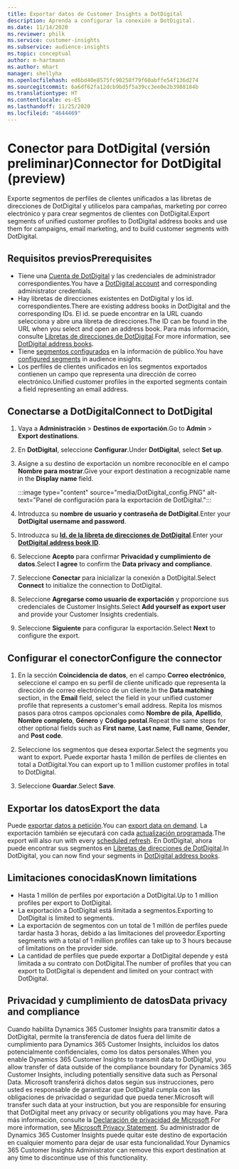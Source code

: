 ```yaml
---
title: Exportar datos de Customer Insights a DotDigital
description: Aprenda a configurar la conexión a DotDigital.
ms.date: 11/14/2020
ms.reviewer: philk
ms.service: customer-insights
ms.subservice: audience-insights
ms.topic: conceptual
author: m-hartmann
ms.author: mhart
manager: shellyha
ms.openlocfilehash: ed6bd40e8575fc90258f79f60abffe54f136d274
ms.sourcegitcommit: 6a6df62fa12dcb9bd5f5a39cc3ee0e2b3988184b
ms.translationtype: HT
ms.contentlocale: es-ES
ms.lasthandoff: 11/25/2020
ms.locfileid: "4644469"
---
```

# <a name="connector-for-dotdigital-preview"></a><span data-ttu-id="71b46-103">Conector para DotDigital (versión preliminar)</span><span class="sxs-lookup"><span data-stu-id="71b46-103">Connector for DotDigital (preview)</span></span>

<span data-ttu-id="71b46-104">Exporte segmentos de perfiles de clientes unificados a las libretas de direcciones de DotDigital y utilícelos para campañas, marketing por correo electrónico y para crear segmentos de clientes con DotDigital.</span><span class="sxs-lookup"><span data-stu-id="71b46-104">Export segments of unified customer profiles to DotDigital address books and use them for campaigns, email marketing, and to build customer segments with DotDigital.</span></span> 

## <a name="prerequisites"></a><span data-ttu-id="71b46-105">Requisitos previos</span><span class="sxs-lookup"><span data-stu-id="71b46-105">Prerequisites</span></span>

-   <span data-ttu-id="71b46-106">Tiene una [Cuenta de DotDigital](https://dotdigital.com/) y las credenciales de administrador correspondientes.</span><span class="sxs-lookup"><span data-stu-id="71b46-106">You have a [DotDigital account](https://dotdigital.com/) and corresponding administrator credentials.</span></span>
-   <span data-ttu-id="71b46-107">Hay libretas de direcciones existentes en DotDigital y los id. correspondientes.</span><span class="sxs-lookup"><span data-stu-id="71b46-107">There are existing address books in DotDigital and the corresponding IDs.</span></span> <span data-ttu-id="71b46-108">El id. se puede encontrar en la URL cuando selecciona y abre una libreta de direcciones.</span><span class="sxs-lookup"><span data-stu-id="71b46-108">The ID can be found in the URL when you select and open an address book.</span></span> <span data-ttu-id="71b46-109">Para más información, consulte [Libretas de direcciones de DotDigital](https://support.dotdigital.com/hc/articles/212211968-Creating-an-address-book).</span><span class="sxs-lookup"><span data-stu-id="71b46-109">For more information, see [DotDigital address books](https://support.dotdigital.com/hc/articles/212211968-Creating-an-address-book).</span></span>
-   <span data-ttu-id="71b46-110">Tiene [segmentos configurados](segments.md) en la información de público.</span><span class="sxs-lookup"><span data-stu-id="71b46-110">You have [configured segments](segments.md) in audience insights.</span></span>
-   <span data-ttu-id="71b46-111">Los perfiles de clientes unificados en los segmentos exportados contienen un campo que representa una dirección de correo electrónico.</span><span class="sxs-lookup"><span data-stu-id="71b46-111">Unified customer profiles in the exported segments contain a field representing an email address.</span></span>

## <a name="connect-to-dotdigital"></a><span data-ttu-id="71b46-112">Conectarse a DotDigital</span><span class="sxs-lookup"><span data-stu-id="71b46-112">Connect to DotDigital</span></span>

1. <span data-ttu-id="71b46-113">Vaya a **Administración** > **Destinos de exportación**.</span><span class="sxs-lookup"><span data-stu-id="71b46-113">Go to **Admin** > **Export destinations**.</span></span>

1. <span data-ttu-id="71b46-114">En **DotDigital**, seleccione **Configurar**.</span><span class="sxs-lookup"><span data-stu-id="71b46-114">Under **DotDigital**, select **Set up**.</span></span>

1. <span data-ttu-id="71b46-115">Asigne a su destino de exportación un nombre reconocible en el campo **Nombre para mostrar**.</span><span class="sxs-lookup"><span data-stu-id="71b46-115">Give your export destination a recognizable name in the **Display name** field.</span></span>

   :::image type="content" source="media/DotDigital_config.PNG" alt-text="Panel de configuración para la exportación de DotDigital.":::

1. <span data-ttu-id="71b46-117">Introduzca su **nombre de usuario y contraseña de DotDigital**.</span><span class="sxs-lookup"><span data-stu-id="71b46-117">Enter your **DotDigital username and password**.</span></span>

1. <span data-ttu-id="71b46-118">Introduzca su **[Id. de la libreta de direcciones de DotDigital](https://support.dotdigital.com/hc/articles/212211968-Creating-an-address-book)**.</span><span class="sxs-lookup"><span data-stu-id="71b46-118">Enter your **[DotDigital address book ID](https://support.dotdigital.com/hc/articles/212211968-Creating-an-address-book)**.</span></span>

1. <span data-ttu-id="71b46-119">Seleccione **Acepto** para confirmar **Privacidad y cumplimiento de datos**.</span><span class="sxs-lookup"><span data-stu-id="71b46-119">Select **I agree** to confirm the **Data privacy and compliance**.</span></span>

1. <span data-ttu-id="71b46-120">Seleccione **Conectar** para inicializar la conexión a DotDigital.</span><span class="sxs-lookup"><span data-stu-id="71b46-120">Select **Connect** to initialize the connection to DotDigital.</span></span>

1. <span data-ttu-id="71b46-121">Seleccione **Agregarse como usuario de exportación** y proporcione sus credenciales de Customer Insights.</span><span class="sxs-lookup"><span data-stu-id="71b46-121">Select **Add yourself as export user** and provide your Customer Insights credentials.</span></span>

1. <span data-ttu-id="71b46-122">Seleccione **Siguiente** para configurar la exportación.</span><span class="sxs-lookup"><span data-stu-id="71b46-122">Select **Next** to configure the export.</span></span>

## <a name="configure-the-connector"></a><span data-ttu-id="71b46-123">Configurar el conector</span><span class="sxs-lookup"><span data-stu-id="71b46-123">Configure the connector</span></span>

1. <span data-ttu-id="71b46-124">En la sección **Coincidencia de datos**, en el campo **Correo electrónico**, seleccione el campo en su perfil de cliente unificado que representa la dirección de correo electrónico de un cliente.</span><span class="sxs-lookup"><span data-stu-id="71b46-124">In the **Data matching** section, in the **Email** field, select the field in your unified customer profile that represents a customer's email address.</span></span> <span data-ttu-id="71b46-125">Repita los mismos pasos para otros campos opcionales como **Nombre de pila**, **Apellido**, **Nombre completo**, **Género** y **Código postal**.</span><span class="sxs-lookup"><span data-stu-id="71b46-125">Repeat the same steps for other optional fields such as **First name**, **Last name**, **Full name**, **Gender**, and **Post code**.</span></span>

1. <span data-ttu-id="71b46-126">Seleccione los segmentos que desea exportar.</span><span class="sxs-lookup"><span data-stu-id="71b46-126">Select the segments you want to export.</span></span> <span data-ttu-id="71b46-127">Puede exportar hasta 1 millón de perfiles de clientes en total a DotDigital.</span><span class="sxs-lookup"><span data-stu-id="71b46-127">You can export up to 1 million customer profiles in total to DotDigital.</span></span>

1. <span data-ttu-id="71b46-128">Seleccione **Guardar**.</span><span class="sxs-lookup"><span data-stu-id="71b46-128">Select **Save**.</span></span>

## <a name="export-the-data"></a><span data-ttu-id="71b46-129">Exportar los datos</span><span class="sxs-lookup"><span data-stu-id="71b46-129">Export the data</span></span>

<span data-ttu-id="71b46-130">Puede [exportar datos a petición](export-destinations.md).</span><span class="sxs-lookup"><span data-stu-id="71b46-130">You can [export data on demand](export-destinations.md).</span></span> <span data-ttu-id="71b46-131">La exportación también se ejecutará con cada [actualización programada](system.md#schedule-tab).</span><span class="sxs-lookup"><span data-stu-id="71b46-131">The export will also run with every [scheduled refresh](system.md#schedule-tab).</span></span> <span data-ttu-id="71b46-132">En DotDigital, ahora puede encontrar sus segmentos en [Libretas de direcciones de DotDigital](https://support.dotdigital.com/hc/articles/212211968-Creating-an-address-book).</span><span class="sxs-lookup"><span data-stu-id="71b46-132">In DotDigital, you can now find your segments in [DotDigital address books](https://support.dotdigital.com/hc/articles/212211968-Creating-an-address-book).</span></span>

## <a name="known-limitations"></a><span data-ttu-id="71b46-133">Limitaciones conocidas</span><span class="sxs-lookup"><span data-stu-id="71b46-133">Known limitations</span></span>

- <span data-ttu-id="71b46-134">Hasta 1 millón de perfiles por exportación a DotDigital.</span><span class="sxs-lookup"><span data-stu-id="71b46-134">Up to 1 million profiles per export to DotDigital.</span></span>
- <span data-ttu-id="71b46-135">La exportación a DotDigital está limitada a segmentos.</span><span class="sxs-lookup"><span data-stu-id="71b46-135">Exporting to DotDigital is limited to segments.</span></span>
- <span data-ttu-id="71b46-136">La exportación de segmentos con un total de 1 millón de perfiles puede tardar hasta 3 horas, debido a las limitaciones del proveedor.</span><span class="sxs-lookup"><span data-stu-id="71b46-136">Exporting segments with a total of 1 million profiles can take up to 3 hours because of limitations on the provider side.</span></span> 
- <span data-ttu-id="71b46-137">La cantidad de perfiles que puede exportar a DotDigital depende y está limitada a su contrato con DotDigital.</span><span class="sxs-lookup"><span data-stu-id="71b46-137">The number of profiles that you can export to DotDigital is dependent and limited on your contract with DotDigital.</span></span>

## <a name="data-privacy-and-compliance"></a><span data-ttu-id="71b46-138">Privacidad y cumplimiento de datos</span><span class="sxs-lookup"><span data-stu-id="71b46-138">Data privacy and compliance</span></span>

<span data-ttu-id="71b46-139">Cuando habilita Dynamics 365 Customer Insights para transmitir datos a DotDigital, permite la transferencia de datos fuera del límite de cumplimiento para Dynamics 365 Customer Insights, incluidos los datos potencialmente confidenciales, como los datos personales.</span><span class="sxs-lookup"><span data-stu-id="71b46-139">When you enable Dynamics 365 Customer Insights to transmit data to DotDigital, you allow transfer of data outside of the compliance boundary for Dynamics 365 Customer Insights, including potentially sensitive data such as Personal Data.</span></span> <span data-ttu-id="71b46-140">Microsoft transferirá dichos datos según sus instrucciones, pero usted es responsable de garantizar que DotDigital cumpla con las obligaciones de privacidad o seguridad que pueda tener.</span><span class="sxs-lookup"><span data-stu-id="71b46-140">Microsoft will transfer such data at your instruction, but you are responsible for ensuring that DotDigital meet any privacy or security obligations you may have.</span></span> <span data-ttu-id="71b46-141">Para más información, consulte la [Declaración de privacidad de Microsoft](https://go.microsoft.com/fwlink/?linkid=396732).</span><span class="sxs-lookup"><span data-stu-id="71b46-141">For more information, see [Microsoft Privacy Statement](https://go.microsoft.com/fwlink/?linkid=396732).</span></span>
<span data-ttu-id="71b46-142">Su administrador de Dynamics 365 Customer Insights puede quitar este destino de exportación en cualquier momento para dejar de usar esta funcionalidad.</span><span class="sxs-lookup"><span data-stu-id="71b46-142">Your Dynamics 365 Customer Insights Administrator can remove this export destination at any time to discontinue use of this functionality.</span></span>
